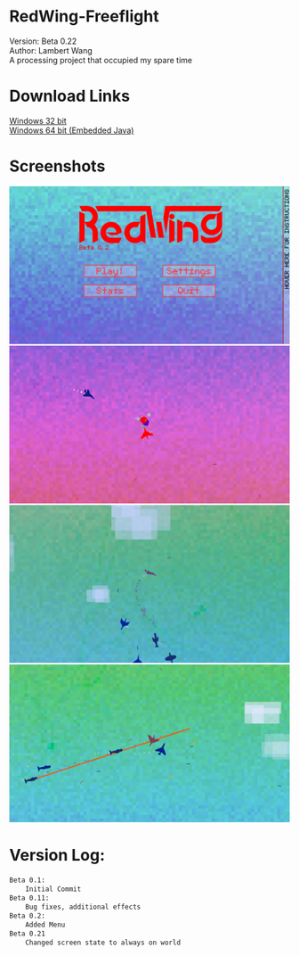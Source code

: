 RedWing-Freeflight
==================
Version: Beta 0.22  
Author: Lambert Wang  
A processing project that occupied my spare time  

# Download Links
[Windows 32 bit](https://www.dropbox.com/s/ge0ah8w8c1485u3/Redwing-0.21-windows32.zip?dl=0)  
[Windows 64 bit (Embedded Java)](https://www.dropbox.com/s/oim9ekxauk0pat7/Redwing-0.21-windows64.zip?dl=0)  

# Screenshots
![](screenshots/screenshot-D7M4Y2015-H12M33S47.png)
![](screenshots/screenshot-D7M4Y2015-H12M34S23.png)
![](screenshots/screenshot-D7M4Y2015-H12M34S59.png)
![](screenshots/screenshot-D7M4Y2015-H12M35S0.png)

# Version Log:
	Beta 0.1:
		Initial Commit
    Beta 0.11:
        Bug fixes, additional effects
    Beta 0.2:
        Added Menu
    Beta 0.21
        Changed screen state to always on world

